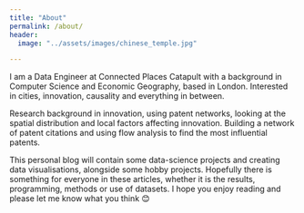 ```yaml
---
title: "About"
permalink: /about/
header:
  image: "../assets/images/chinese_temple.jpg"

---
```



I am a Data Engineer at Connected Places Catapult with a background in Computer Science and Economic Geography, based in London. Interested in cities, innovation, causality and everything in between. 

Research background in innovation, using patent networks, looking at the spatial distribution and local factors affecting innovation. Building a network of patent citations and using flow analysis to find the most influential patents. 

This personal blog will contain some data-science projects and creating data visualisations, alongside some hobby projects.  Hopefully there is something for everyone in these articles, whether it is the results, programming, methods or use of datasets. I hope you enjoy reading and please let me know what you think :blush:


